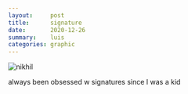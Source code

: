 ```yaml
---
layout:     post
title:      signature
date:       2020-12-26
summary:    luis
categories: graphic
---
```


![nikhil](https://i.imgur.com/asgVFUR.jpg)

always been obsessed w signatures since I was a kid
